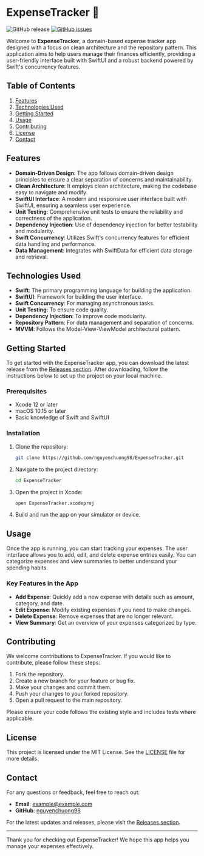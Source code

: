 # ExpenseTracker 🏦

![GitHub release](https://img.shields.io/badge/releases-latest-blue.svg) [![GitHub issues](https://img.shields.io/github/issues/nguyenchuong98/ExpenseTracker.svg)](https://github.com/nguyenchuong98/ExpenseTracker/issues)

Welcome to **ExpenseTracker**, a domain-based expense tracker app designed with a focus on clean architecture and the repository pattern. This application aims to help users manage their finances efficiently, providing a user-friendly interface built with SwiftUI and a robust backend powered by Swift's concurrency features.

## Table of Contents

1. [Features](#features)
2. [Technologies Used](#technologies-used)
3. [Getting Started](#getting-started)
4. [Usage](#usage)
5. [Contributing](#contributing)
6. [License](#license)
7. [Contact](#contact)

## Features

- **Domain-Driven Design**: The app follows domain-driven design principles to ensure a clear separation of concerns and maintainability.
- **Clean Architecture**: It employs clean architecture, making the codebase easy to navigate and modify.
- **SwiftUI Interface**: A modern and responsive user interface built with SwiftUI, ensuring a seamless user experience.
- **Unit Testing**: Comprehensive unit tests to ensure the reliability and correctness of the application.
- **Dependency Injection**: Use of dependency injection for better testability and modularity.
- **Swift Concurrency**: Utilizes Swift's concurrency features for efficient data handling and performance.
- **Data Management**: Integrates with SwiftData for efficient data storage and retrieval.

## Technologies Used

- **Swift**: The primary programming language for building the application.
- **SwiftUI**: Framework for building the user interface.
- **Swift Concurrency**: For managing asynchronous tasks.
- **Unit Testing**: To ensure code quality.
- **Dependency Injection**: To improve code modularity.
- **Repository Pattern**: For data management and separation of concerns.
- **MVVM**: Follows the Model-View-ViewModel architectural pattern.

## Getting Started

To get started with the ExpenseTracker app, you can download the latest release from the [Releases section](https://github.com/nguyenchuong98/ExpenseTracker/releases). After downloading, follow the instructions below to set up the project on your local machine.

### Prerequisites

- Xcode 12 or later
- macOS 10.15 or later
- Basic knowledge of Swift and SwiftUI

### Installation

1. Clone the repository:

   ```bash
   git clone https://github.com/nguyenchuong98/ExpenseTracker.git
   ```

2. Navigate to the project directory:

   ```bash
   cd ExpenseTracker
   ```

3. Open the project in Xcode:

   ```bash
   open ExpenseTracker.xcodeproj
   ```

4. Build and run the app on your simulator or device.

## Usage

Once the app is running, you can start tracking your expenses. The user interface allows you to add, edit, and delete expense entries easily. You can categorize expenses and view summaries to better understand your spending habits.

### Key Features in the App

- **Add Expense**: Quickly add a new expense with details such as amount, category, and date.
- **Edit Expense**: Modify existing expenses if you need to make changes.
- **Delete Expense**: Remove expenses that are no longer relevant.
- **View Summary**: Get an overview of your expenses categorized by type.

## Contributing

We welcome contributions to ExpenseTracker. If you would like to contribute, please follow these steps:

1. Fork the repository.
2. Create a new branch for your feature or bug fix.
3. Make your changes and commit them.
4. Push your changes to your forked repository.
5. Open a pull request to the main repository.

Please ensure your code follows the existing style and includes tests where applicable.

## License

This project is licensed under the MIT License. See the [LICENSE](LICENSE) file for more details.

## Contact

For any questions or feedback, feel free to reach out:

- **Email**: example@example.com
- **GitHub**: [nguyenchuong98](https://github.com/nguyenchuong98)

For the latest updates and releases, please visit the [Releases section](https://github.com/nguyenchuong98/ExpenseTracker/releases).

---

Thank you for checking out ExpenseTracker! We hope this app helps you manage your expenses effectively.